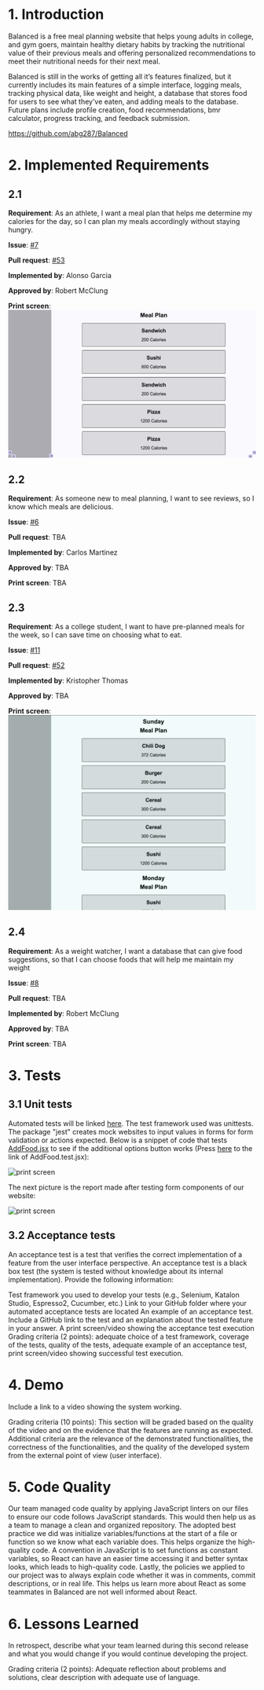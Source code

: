 # 1. Introduction

Balanced is a free meal planning website that helps young adults in college, and gym goers, maintain healthy dietary habits by tracking the nutritional value of their previous meals and offering personalized recommendations to meet their nutritional needs for their next meal.

Balanced is still in the works of getting all it’s features finalized, but it currently includes its main features of a simple interface, logging meals, tracking physical data, like weight and height, a database that stores food for users to see what they’ve eaten, and adding meals to the database. Future plans include profile creation, food recommendations, bmr calculator, progress tracking, and feedback submission.

<https://github.com/abg287/Balanced>

# 2. Implemented Requirements

## 2.1

**Requirement**: As an athlete, I want a meal plan that helps me determine my calories for the day, so I can plan my meals accordingly without staying hungry.

**Issue**: [#7](https://github.com/abg287/Balanced/issues/7)

**Pull request**: [#53](https://github.com/abg287/Balanced/pull/53)

**Implemented by**: Alonso Garcia

**Approved by**: Robert McClung

**Print screen**: ![Print Screen](images/MealPlan.png)

## 2.2

**Requirement**: As someone new to meal planning, I want to see reviews, so I know which meals are delicious.

**Issue**: [#6](https://github.com/abg287/Balanced/issues/6)

**Pull request**: TBA

**Implemented by**: Carlos Martinez

**Approved by**: TBA

**Print screen**: TBA

## 2.3

**Requirement**: As a college student, I want to have pre-planned meals for the week, so I can save time on choosing what to eat.

**Issue**: [#11](https://github.com/abg287/Balanced/issues/11)

**Pull request**: [#52](https://github.com/abg287/Balanced/pull/52)

**Implemented by**: Kristopher Thomas

**Approved by**: TBA

**Print screen**: ![Print Screen](images/WeeklyMealPlan.png)

## 2.4

**Requirement**: As a weight watcher, I want a database that can give food suggestions, so that I can choose foods that will help me maintain my weight

**Issue**: [#8](https://github.com/abg287/Balanced/issues/8)

**Pull request**: TBA

**Implemented by**: Robert McClung

**Approved by**: TBA

**Print screen**: TBA

# 3. Tests

## 3.1 Unit tests

Automated tests will be linked [here](https://github.com/abg287/Balanced/tree/main/src/tests). The test framework used was unittests. The package "jest" creates mock websites to input values in forms for form validation or actions expected. Below is a snippet of code that tests [AddFood.jsx](https://github.com/abg287/Balanced/blob/main/src/client/components/AddFood.jsx) to see if the additional options button works (Press [here](https://github.com/abg287/Balanced/blob/main/src/tests/AddFood.test.jsx) to the link of AddFood.test.jsx):

![print screen](./images/snippetOfTest.png)

The next picture is the report made after testing form components of our website:

![print screen](./images/testReport.png)

## 3.2 Acceptance tests

An acceptance test is a test that verifies the correct implementation of a feature from the user interface perspective. An acceptance test is a black box test (the system is tested without knowledge about its internal implementation). Provide the following information:

Test framework you used to develop your tests (e.g., Selenium, Katalon Studio, Espresso2, Cucumber, etc.)
Link to your GitHub folder where your automated acceptance tests are located
An example of an acceptance test. Include a GitHub link to the test and an explanation about the tested feature in your answer.
A print screen/video showing the acceptance test execution
Grading criteria (2 points): adequate choice of a test framework, coverage of the tests, quality of the tests, adequate example of an acceptance test, print screen/video showing successful test execution.

# 4. Demo

Include a link to a video showing the system working.

Grading criteria (10 points): This section will be graded based on the quality of the video and on the evidence that the features are running as expected. Additional criteria are the relevance of the demonstrated functionalities, the correctness of the functionalities, and the quality of the developed system from the external point of view (user interface).

# 5. Code Quality

Our team managed code quality by applying JavaScript linters on our files to ensure our code follows JavaScript standards. This would then help us as a team to manage a clean and organized repository. The adopted best practice we did was initialize variables/functions at the start of a file or function so we know what each variable does. This helps organize the high-quality code. A convention in JavaScript is to set functions as constant variables, so React can have an easier time accessing it and better syntax looks, which leads to high-quality code. Lastly, the policies we applied to our project was to always explain code whether it was in comments, commit descriptions, or in real life. This helps us learn more about React as some teammates in Balanced are not well informed about React.

# 6. Lessons Learned

In retrospect, describe what your team learned during this second release and what you would change if you would continue developing the project. 

Grading criteria (2 points): Adequate reflection about problems and solutions, clear description with adequate use of language.
